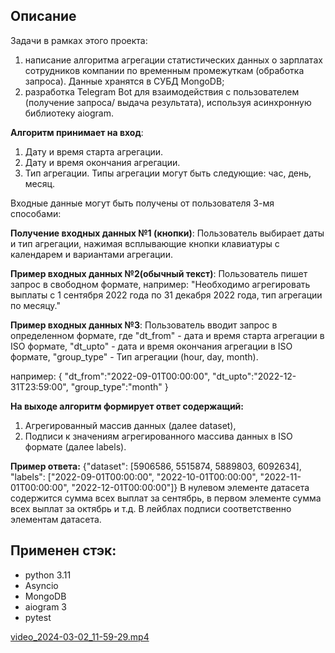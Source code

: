 ## Описание

Задачи в рамках этого проекта: 
1. написание алгоритма агрегации статистических данных о зарплатах сотрудников компании по временным промежуткам 
(обработка запроса). Данные хранятся в СУБД MongoDB;
2. разработка Telegram Bot для взаимодействия с пользователем (получение запроса/ выдача результата), 
используя асинхронную библиотеку aiogram.

**Алгоритм принимает на вход**:

1. Дату и время старта агрегации. 
2. Дату и время окончания агрегации.
3. Тип агрегации. Типы агрегации могут быть следующие: час, день, месяц.

Входные данные могут быть получены от пользователя 3-мя способами:

**Получение входных данных №1 (кнопки)**:
Пользователь выбирает даты и тип агрегации, нажимая всплывающие кнопки клавиатуры 
с календарем и вариантами агрегации. 

**Пример входных данных №2(обычный текст)**:
Пользователь пишет запрос в свободном формате, например:
"Необходимо агрегировать выплаты с 1 сентября 2022 года по 31 декабря 2022 года, 
тип агрегации по месяцу."

**Пример входных данных №3**:
Пользователь вводит запрос в определенном формате, где 
"dt_from" - дата и время старта агрегации в ISO формате,
"dt_upto" - дата и время окончания агрегации в ISO формате,
"group_type" - Тип агрегации (hour, day, month).

например:
{
"dt_from":"2022-09-01T00:00:00",
"dt_upto":"2022-12-31T23:59:00",
"group_type":"month"
}

**На выходе алгоритм формирует ответ содержащий:**

1. Агрегированный массив данных (далее dataset),
2. Подписи к значениям агрегированного массива данных в ISO формате (далее labels).

**Пример ответа:**
{"dataset": [5906586, 5515874, 5889803, 6092634], "labels": ["2022-09-01T00:00:00", "2022-10-01T00:00:00", 
"2022-11-01T00:00:00", "2022-12-01T00:00:00"]}
В нулевом элементе датасета содержится сумма всех выплат за сентябрь, в первом элементе 
сумма всех выплат за октябрь и т.д. В лейблах подписи соответственно элементам датасета.

## Применен стэк:

- python 3.11
- Asyncio
- MongoDB 
- aiogram 3
- pytest

[video_2024-03-02_11-59-29.mp4](..%2F..%2Fvideo_2024-03-02_11-59-29.mp4)